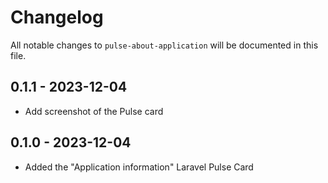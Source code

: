 # Changelog

All notable changes to `pulse-about-application` will be documented in this file.

## 0.1.1 - 2023-12-04

- Add screenshot of the Pulse card

## 0.1.0 - 2023-12-04

- Added the "Application information" Laravel Pulse Card
